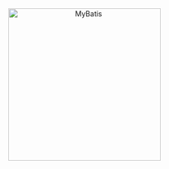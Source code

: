 
<div  align="center">    
<img src="https://github.com/suifeng412/JCKTree/blob/master/xmind/frame/01-mybatis.png" width="300" alt="MyBatis" />
</div>
